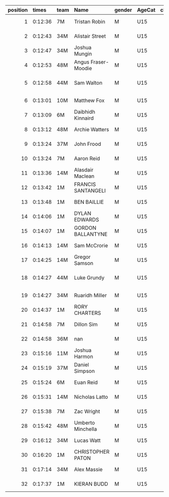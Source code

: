 |   position | times   | team   | Name                | gender   | AgeCat   |   clubnumber | Club name            | Website                                    |   finishPosition |
|-----------:|:--------|:-------|:--------------------|:---------|:---------|-------------:|:---------------------|:-------------------------------------------|-----------------:|
|          1 | 0:12:36 | 7M     | Tristan Robin       | M        | U15      |            7 | Giffnock North AC    | https://www.giffnocknorth.co.uk/           |                1 |
|          2 | 0:12:43 | 34M    | Alistair Street     | M        | U15      |           34 | Kilbarchan AAC       | https://kilbarchanaac.org.uk/              |                2 |
|          3 | 0:12:47 | 34M    | Joshua Mungin       | M        | U15      |           34 | Kilbarchan AAC       | https://kilbarchanaac.org.uk/              |                3 |
|          4 | 0:12:53 | 48M    | Angus Fraser-Moodie | M        | U15      |           48 | Springburn Harriers  | https://www.springburnharriers.co.uk/      |                4 |
|          5 | 0:12:58 | 44M    | Sam Walton          | M        | U15      |           44 | North Ayrshire AAC   | https://naathletics.co.uk/                 |                5 |
|          6 | 0:13:01 | 10M    | Matthew Fox         | M        | U15      |           10 | Shettleston Harriers | http://shettlestonharriers.org.uk/         |                6 |
|          7 | 0:13:09 | 6M     | Daibhidh Kinnaird   | M        | U15      |            6 | Cambuslang Harriers  | https://cambuslangharriers.org/            |                7 |
|          8 | 0:13:12 | 48M    | Archie Watters      | M        | U15      |           48 | Springburn Harriers  | https://www.springburnharriers.co.uk/      |                8 |
|          9 | 0:13:24 | 37M    | John Frood          | M        | U15      |           37 | Law & District AAC   | http://www.lawaac.co.uk/                   |                9 |
|         10 | 0:13:24 | 7M     | Aaron Reid          | M        | U15      |            7 | Giffnock North AC    | https://www.giffnocknorth.co.uk/           |               10 |
|         11 | 0:13:36 | 14M    | Alasdair Maclean    | M        | U15      |           14 | Ayr Seaforth AC      | https://www.ayrseaforth.co.uk/             |               11 |
|         12 | 0:13:42 | 1M     | FRANCIS SANTANGELI  | M        | U15      |            1 | East Kilbride AC     | http://www.ekac.org.uk/                    |               13 |
|         13 | 0:13:48 | 1M     | BEN BAILLIE         | M        | U15      |            1 | East Kilbride AC     | http://www.ekac.org.uk/                    |               14 |
|         14 | 0:14:06 | 1M     | DYLAN EDWARDS       | M        | U15      |            1 | East Kilbride AC     | http://www.ekac.org.uk/                    |               15 |
|         15 | 0:14:07 | 1M     | GORDON BALLANTYNE   | M        | U15      |            1 | East Kilbride AC     | http://www.ekac.org.uk/                    |               16 |
|         16 | 0:14:13 | 14M    | Sam McCrorie        | M        | U15      |           14 | Ayr Seaforth AC      | https://www.ayrseaforth.co.uk/             |               18 |
|         17 | 0:14:25 | 14M    | Gregor Samson       | M        | U15      |           14 | Ayr Seaforth AC      | https://www.ayrseaforth.co.uk/             |               19 |
|         18 | 0:14:27 | 44M    | Luke Grundy         | M        | U15      |           44 | North Ayrshire AAC   | https://naathletics.co.uk/                 |               20 |
|         19 | 0:14:27 | 34M    | Ruaridh Miller      | M        | U15      |           34 | Kilbarchan AAC       | https://kilbarchanaac.org.uk/              |               21 |
|         20 | 0:14:37 | 1M     | RORY CHARTERS       | M        | U15      |            1 | East Kilbride AC     | http://www.ekac.org.uk/                    |               22 |
|         21 | 0:14:58 | 7M     | Dillon Sim          | M        | U15      |            7 | Giffnock North AC    | https://www.giffnocknorth.co.uk/           |               26 |
|         22 | 0:14:58 | 36M    | nan                 | M        | U15      |           36 | Larkhall YMCA        | https://www.facebook.com/larkhallharriers/ |               27 |
|         23 | 0:15:16 | 11M    | Joshua Harmon       | M        | U15      |           11 | Airdrie Harriers     | http://airdrieharriers.org/                |               28 |
|         24 | 0:15:19 | 37M    | Daniel Simpson      | M        | U15      |           37 | Law & District AAC   | http://www.lawaac.co.uk/                   |               29 |
|         25 | 0:15:24 | 6M     | Euan Reid           | M        | U15      |            6 | Cambuslang Harriers  | https://cambuslangharriers.org/            |               30 |
|         26 | 0:15:31 | 14M    | Nicholas Latto      | M        | U15      |           14 | Ayr Seaforth AC      | https://www.ayrseaforth.co.uk/             |               32 |
|         27 | 0:15:38 | 7M     | Zac Wright          | M        | U15      |            7 | Giffnock North AC    | https://www.giffnocknorth.co.uk/           |               33 |
|         28 | 0:15:42 | 48M    | Umberto Minchella   | M        | U15      |           48 | Springburn Harriers  | https://www.springburnharriers.co.uk/      |               34 |
|         29 | 0:16:12 | 34M    | Lucas Watt          | M        | U15      |           34 | Kilbarchan AAC       | https://kilbarchanaac.org.uk/              |               37 |
|         30 | 0:16:20 | 1M     | CHRISTOPHER PATON   | M        | U15      |            1 | East Kilbride AC     | http://www.ekac.org.uk/                    |               38 |
|         31 | 0:17:14 | 34M    | Alex Massie         | M        | U15      |           34 | Kilbarchan AAC       | https://kilbarchanaac.org.uk/              |               46 |
|         32 | 0:17:37 | 1M     | KIERAN BUDD         | M        | U15      |            1 | East Kilbride AC     | http://www.ekac.org.uk/                    |               52 |